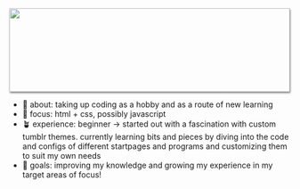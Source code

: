 <img style="height: 150px; width: 100%; object-fit: cover; box-shadow: 1px 2px 3px rgba(0,0,0,.5);" src="https://64.media.tumblr.com/007586dca9824ca86e8bb4c9663d1477/1360493edc66236c-e0/s640x960/0b4e6a6200623571d0e0571efb65c702ea1bc312.gifv">

- 🤩 about: taking up coding as a hobby and as a route of new learning
- 📖 focus: html + css, possibly javascript
- 🪴 experience: beginner → started out with a fascination with custom tumblr themes. currently learning bits and pieces by diving into the code and configs of different startpages and programs and customizing them to suit my own needs
- 🎏 goals: improving my knowledge and growing my experience in my target areas of focus!
